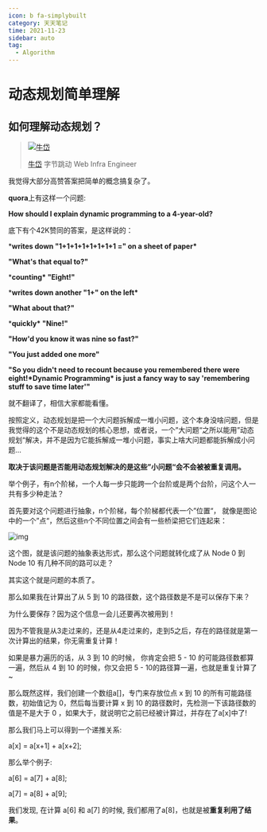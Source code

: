 ```yaml
---
icon: b fa-simplybuilt
category: 天天笔记
time: 2021-11-23
sidebar: auto
tag:
  - Algorithm
---
```


# 动态规划简单理解

## 如何理解动态规划？

> [![牛岱](https://gitee.com/yzketx/image-markdown/raw/master/img/202111230906370.jpeg)](https://www.zhihu.com/people/niu-dai-68-44)
>
> [牛岱](https://www.zhihu.com/people/niu-dai-68-44) 字节跳动 Web Infra Engineer

我觉得大部分高赞答案把简单的概念搞复杂了。

**quora**上有这样一个问题:

**How should I explain dynamic programming to a 4-year-old?**

底下有个42K赞同的答案，是这样说的：

***writes down "1+1+1+1+1+1+1+1 =" on a sheet of paper\***

**"What's that equal to?"**

***counting\* "Eight!"**

***writes down another "1+" on the left\***

**"What about that?"**

***quickly\* "Nine!"**

**"How'd you know it was nine so fast?"**

**"You just added one more"**

**"So you didn't need to recount because you remembered there were eight!\*Dynamic Programming\* is just a fancy way to say 'remembering stuff to save time later'"**

就不翻译了，相信大家都能看懂。

按照定义，动态规划是把一个大问题拆解成一堆小问题，这个本身没啥问题，但是我觉得的这个不是动态规划的核心思想，或者说，一个”大问题“之所以能用”动态规划“解决，并不是因为它能拆解成一堆小问题，事实上啥大问题都能拆解成小问题...

**取决于该问题是否能用动态规划解决的是这些”小问题“会不会被被重复调用。**

举个例子，有n个阶梯，一个人每一步只能跨一个台阶或是两个台阶，问这个人一共有多少种走法？

首先要对这个问题进行抽象，n个阶梯，每个阶梯都代表一个”位置“， 就像是图论中的一个”点“，然后这些n个不同位置之间会有一些桥梁把它们连起来：



![img](https://gitee.com/yzketx/image-markdown/raw/master/img/202111230906552.jpeg)



这个图，就是该问题的抽象表达形式，那么这个问题就转化成了从 Node 0 到 Node 10 有几种不同的路可以走？

其实这个就是问题的本质了。

那么如果我在计算出了从 5 到 10 的路径数，这个路径数是不是可以保存下来？

为什么要保存？因为这个信息一会儿还要再次被用到！

因为不管我是从3走过来的，还是从4走过来的，走到5之后，存在的路径就是第一次计算出的结果，你无需重复计算！

如果是暴力遍历的话，从 3 到 10 的时候， 你肯定会把 5 - 10 的可能路径数都算一遍，然后从 4 到 10 的时候，你又会把 5 - 10的路径算一遍，也就是重复计算了~

那么既然这样，我们创建一个数组a[]，专门来存放位点 x 到 10 的所有可能路径数，初始值记为 0，然后每当要计算 x 到 10 的路径数时，先检测一下该路径数的值是不是大于 0 ，如果大于，就说明它之前已经被计算过，并存在了a[x]中了!

那么我们马上可以得到一个递推关系:

a[x] = a[x+1] + a[x+2];

那么举个例子:

a[6] = a[7] + a[8];

a[7] = a[8] + a[9];

我们发现, 在计算 a[6] 和 a[7] 的时候, 我们都用了a[8]，也就是被**重复利用了结果**。